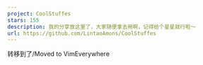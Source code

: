 ```yaml
---
project: CoolStuffes
stars: 155
description: 我的分享放这里了，大家随便拿去用啊，记得给个星星就行啦～
url: https://github.com/LintaoAmons/CoolStuffes
---
```


转移到了/Moved to VimEverywhere
